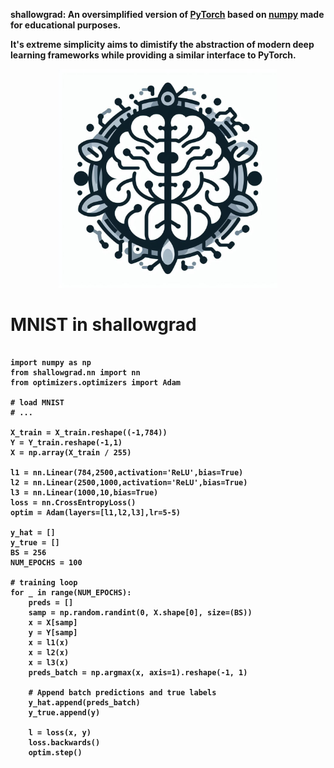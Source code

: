 <b>shallowgrad:<b> An oversimplified version of <a href="https://pytorch.org/">PyTorch</a> based on <a href="https://numpy.org/">numpy</a> made for educational purposes.

It's extreme simplicity aims to dimistify the abstraction of modern deep learning frameworks while providing a similar interface to PyTorch.

<p align="center">
  <img src="shallowgrad.jpg" height ="350" width="350" title="hover text">
</p>

# MNIST in shallowgrad
<pre>
<code>
import numpy as np
from shallowgrad.nn import nn
from optimizers.optimizers import Adam 

# load MNIST
# ...

X_train = X_train.reshape((-1,784))
Y = Y_train.reshape(-1,1)
X = np.array(X_train / 255)

l1 = nn.Linear(784,2500,activation='ReLU',bias=True)
l2 = nn.Linear(2500,1000,activation='ReLU',bias=True)
l3 = nn.Linear(1000,10,bias=True) 
loss = nn.CrossEntropyLoss() 
optim = Adam(layers=[l1,l2,l3],lr=5-5)

y_hat = []
y_true = []
BS = 256
NUM_EPOCHS = 100

# training loop
for _ in range(NUM_EPOCHS):
    preds = []
    samp = np.random.randint(0, X.shape[0], size=(BS))
    x = X[samp]
    y = Y[samp]
    x = l1(x)
    x = l2(x)
    x = l3(x)
    preds_batch = np.argmax(x, axis=1).reshape(-1, 1)

    # Append batch predictions and true labels 
    y_hat.append(preds_batch)
    y_true.append(y)

    l = loss(x, y)
    loss.backwards()
    optim.step()
</code>
</pre>
